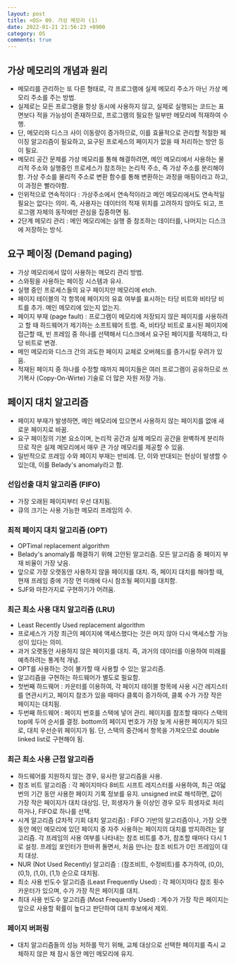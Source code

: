 ```yaml
---
layout: post
title: <OS> 09. 가상 메모리 (1)
date: 2022-01-21 21:56:23 +0900
category: OS
comments: true
---
```


## 가상 메모리의 개념과 원리 

- 메모리를 관리하는 또 다른 형태로, 각 프로그램에 실제 메모리 주소가 아닌 가상 메모리 주소를 주는 방법.
- 실제로는 모든 프로그램을 항상 동시에 사용하지 않고, 실제로 실행되는 코드는 표면보다 적을 가능성이 존재하므로, 프로그램의 필요한 일부만 메모리에 적재하여 수행.
- 단, 메모리와 디스크 사이 이동량이 증가하므로, 이를 효율적으로 관리할 적절한 페이징 알고리즘이 필요하고, 요구된 프로세스의 페이지가 없을 때 처리하는 방안 등이 필요.
- 메모리 공간 문제를 가상 메모리를 통해 해결하려면, 메인 메모리에서 사용하는 물리적 주소와 실행중인 프로세스가 참조하는 논리적 주소, 즉 가상 주소를 분리해야 함. 가상 주소를 물리적 주소로 변환 함수를 통해 변환하는 과정을 매핑이라고 하고, 이 과정은 빨라야함.
- 인위적으로 연속적이다 : 가상주소에서 연속적이라고 메인 메모리에서도 연속적일 필요는 없다는 의미. 즉, 사용자는 데이터의 적재 위치를 고려하지 않아도 되고, 프로그램 자체의 동작에만 관심을 집중하면 됨.
- 2단계 메모리 관리 : 메인 메모리에는 실행 중 참조하는 데이터를, 나머지는 디스크에 저장하는 방식. 

## 요구 페이징 (Demand paging) 

- 가상 메모리에서 많이 사용하는 메모리 관리 방법.
- 스와핑을 사용하는 페이징 시스템과 유사.
- 실행 중인 프로세스들의 요구 페이지만 메모리에 etch.
- 페이지 테이블의 각 항목에 페이지의 유효 여부를 표시하는 타당 비트와 비타당 비트를 추가. 메인 메모리에 있는지 없는지.
- 페이지 부재 (page fault) : 프로그램이 메모리에 저장되지 않은 페이지를 사용하려고 할 때 하드웨어가 제기하는 소프트웨어 트랩. 즉, 비타당 비트로 표시된 페이지에 접근할 때, 빈 프레임 중 하나를 선택해서 디스크에서 요구된 페이지를 적재하고, 타당 비트로 변경.
- 메인 메모리와 디스크 간의 과도한 페이지 교체로 오버헤드를 증가시킬 우려가 있음.
- 적재된 페이지 중 하나를 수정할 때까지 페이지들은 여러 프로그램이 공유하므로 쓰기복사 (Copy-On-Wirte) 기술로 더 많은 자원 저장 가능. 

## 페이지 대치 알고리즘 

- 페이지 부재가 발생하면, 메인 메모리에 있으면서 사용하지 않는 페이지를 없애 새로운 페이지로 바꿈.
- 요구 페이징의 기본 요소이며, 논리적 공간과 실제 메모리 공간을 완벽하게 분리하므로 작은 실제 메모리에서 매우 큰 가상 메모리를 제공할 수 있음.
- 일반적으로 프레임 수와 페이지 부재는 반비례. 단, 이와 반대되는 현상이 발생할 수 있는데, 이를 Belady's anomaly라고 함. 

### 선입선출 대치 알고리즘 (FIFO) 

- 가장 오래된 페이지부터 우선 대치됨.
- 큐의 크기는 사용 가능한 메모리 프레임의 수. 

### 최적 페이지 대치 알고리즘 (OPT) 

- OPTimal replacement algorithm
- Belady's anomaly를 해결하기 위해 고안된 알고리즘. 모든 알고리즘 중 페이지 부재 비율이 가장 낮음.
- 앞으로 가장 오랫동안 사용하지 않을 페이지를 대치. 즉, 페이지 대치를 해야할 때, 현재 프레임 중에 가장 먼 미래에 다시 참조될 페이지를 대치함.
- SJF와 마찬가지로 구현하기가 어려움. 

### 최근 최소 사용 대치 알고리즘 (LRU) 

- Least Recently Used replacement algorithm
- 프로세스가 가장 최근의 페이지에 액세스했다는 것은 머지 않아 다시 액세스할 가능성이 있다는 의미.
- 과거 오랫동안 사용하지 않은 페이지를 대치. 즉, 과거의 데이터를 이용하여 미래를 예측하려는 통계적 개념.
- OPT를 사용하는 것이 불가할 때 사용할 수 있는 알고리즘.
- 알고리즘을 구현하는 하드웨어가 별도로 필요함. 
- 첫번째 하드웨어 : 카운터를 이용하여, 각 페이지 테이블 항목에 사용 시간 레지스터를 연관시키고, 페이지 참조가 있을 때마다 클록이 증가하여, 클록 수가 가장 작은 페이지는 대치됨.
- 두번째 하드웨어 : 페이지 번호를 스택에 넣어 관리. 페이지를 참조할 때마다 스택의 top에 두어 순서를 결정. bottom의 페이지 번호가 가장 늦게 사용한 페이지가 되므로, 대치 우선순위 페이지가 됨. 단, 스택의 중간에서 항목을 가져오므로 double linked list로 구현해야 됨. 

### 최근 최소 사용 근접 알고리즘 

- 하드웨어를 지원하지 않는 경우, 유사한 알고리즘을 사용.
- 참조 비트 알고리즘 : 각 페이지마다 8비트 시프트 레지스터를 사용하여, 최근 여덟 번의 기간 동안 사용한 페이지 기록 정보를 유지. unsigned int로 해석하면, 값이 가장 작은 페이지가 대치 대상임. 단, 희생자가 둘 이상인 경우 모두 희생자로 처리하거나, FIFO로 하나를 선택.
- 시계 알고리즘 (2차적 기회 대치 알고리즘) : FIFO 기반의 알고리즘이나, 가장 오랫동안 메인 메모리에 있던 페이지 중 자주 사용하는 페이지의 대치를 방지하려는 알고리즘. 각 프레임의 사용 여부를 나타내는 참조 비트를 추가, 참조할 때마다 다시 1로 설정. 프레임 포인터가 한바퀴 돌면서, 처음 만나는 참조 비트가 0인 프레임이 대치 대상.
- NUR (Not Used Recently) 알고리즘 : (참조비트, 수정비트)를 추가하여, (0,0), (0,1), (1,0), (1,1) 순으로 대치됨.
- 최소 사용 빈도수 알고리즘 (Least Frequently Used) : 각 페이지마다 참조 횟수 카운터가 있으며, 수가 가장 작은 페이지를 대치.
- 최대 사용 빈도수 알고리즘 (Most Frequently Used) : 계수가 가장 작은 페이지는 앞으로 사용할 확률이 높다고 판단하여 대치 후보에서 제외. 

### 페이지 버퍼링 

- 대치 알고리즘들의 성능 저하를 막기 위해, 교체 대상으로 선택한 페이지를 즉시 교체하지 않은 채 잠시 동안 메인 메모리에 유지.